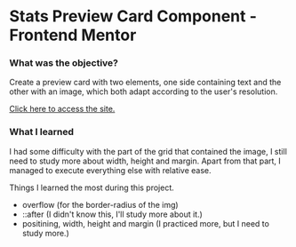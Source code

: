 # Stats Preview Card Component - Frontend Mentor

### What was the objective?

Create a preview card with two elements, one side containing text and the other with an image, which both adapt according to the user's resolution.

[Click here to access the site.](https://frontend-mentor-project-tau.vercel.app)

### What I learned

I had some difficulty with the part of the grid that contained the image, I still need to study more about width, height and margin. Apart from that part, I managed to execute everything else with relative ease.

Things I learned the most during this project.

- overflow (for the border-radius of the img)
- ::after (I didn't know this, I'll study more about it.)
- positining, width, height and margin (I practiced more, but I need to study more.)
